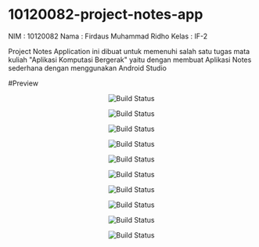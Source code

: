 # 10120082-project-notes-app

NIM   : 10120082
Nama  : Firdaus Muhammad Ridho
Kelas : IF-2

Project Notes Application ini dibuat untuk memenuhi salah satu tugas mata kuliah
"Aplikasi Komputasi Bergerak" yaitu dengan membuat Aplikasi Notes  sederhana
dengan menggunakan Android Studio

#Preview

<p align="center">
    <img src="about.jpg" alt="Build Status">
</p>

<p align="center">
    <img src="add note.jpg" alt="Build Status">
</p>

<p align="center">
    <img src="delete note.jpg" alt="Build Status">
</p>

<p align="center">
    <img src="edit note.jpg" alt="Build Status">
</p>

<p align="center">
    <img src="profile.jpg" alt="Build Status">
</p>

<p align="center">
    <img src="splash.jpg" alt="Build Status">
</p>

<p align="center">
    <img src="viewpage4.jpg" alt="Build Status">
</p>

<p align="center">
    <img src="viewpage1.jpg" alt="Build Status">
</p>

<p align="center">
    <img src="viewpage2.jpg" alt="Build Status">
</p>

<p align="center">
    <img src="viewpage3.jpg" alt="Build Status">
</p>
